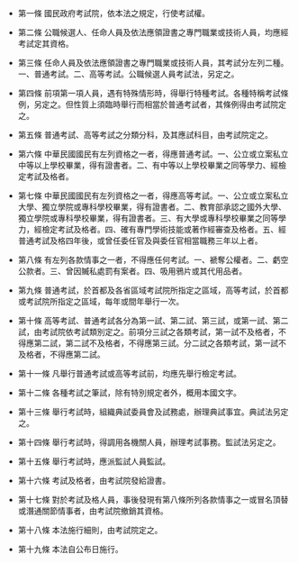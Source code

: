 * 第一條 國民政府考試院，依本法之規定，行使考試權。

* 第二條 公職候選人、任命人員及依法應領證書之專門職業或技術人員，均應經考試定其資格。

* 第三條 任命人員及依法應領證書之專門職業或技術人員，其考試分左列二種。一、普通考試。二、高等考試。公職候選人員考試法，另定之。

* 第四條 前項第一項人員，遇有特殊情形時，得舉行特種考試。各種特稱考試條例，另定之。但性質上須臨時舉行而相當於普通考試者，其條例得由考試院定之。

* 第五條 普通考試、高等考試之分類分科，及其應試科目，由考試院定之。

* 第六條 中華民國國民有左列資格之一者，得應普通考試。一、公立或立案私立中等以上學校畢業，得有證書者。二、有中等以上學校畢業之同等學力、經檢定考試及格者。

* 第七條 中華民國國民有左列資格之一者，得應高等考試。一、公立或立案私立大學、獨立學院或專科學校畢業，得有證書者。二、教育部承認之國外大學、獨立學院或專科學校畢業，得有證書者。三、有大學或專科學校畢業之同等學力，經檢定考試及格者。四、確有專門學術技能或著作經審查及格者。五、經普通考試及格四年後，或曾任委任官及與委任官相當職務三年以上者。

* 第八條 有左列各款情事之一者，不得應任何考試。一、褫奪公權者。二、虧空公款者。三、曾因贓私處罰有案者。四、吸用鴉片或其代用品者。

* 第九條 普通考試，於首都及各省區域考試院所指定之區域，高等考試，於首都或考試院所指定之區域，每年或間年舉行一次。

* 第十條 高等考試、普通考試各分為第一試、第二試、第三試，或第一試、第二試，由考試院依考試類別定之。前項分三試之各類考試，第一試不及格者，不得應第二試，第二試不及格者，不得應第三試。分二試之各類考試，第一試不及格者，不得應第二試。

* 第十一條 凡舉行普通考試或高等考試前，均應先舉行檢定考試。

* 第十二條 各種考試之筆試，除有特別規定者外，概用本國文字。

* 第十三條 舉行考試時，組織典試委員會及試務處，辦理典試事宜。典試法另定之。

* 第十四條 舉行考試時，得調用各機關人員，辦理考試事務。監試法另定之。

* 第十五條 舉行考試時，應派監試人員監試。

* 第十六條 考試及格者，由考試院發給證書。

* 第十七條 對於考試及格人員，事後發現有第八條所列各款情事之一或冒名頂替或潛通關節情事者，由考試院撤銷其資格。

* 第十八條 本法施行細則，由考試院定之。

* 第十九條 本法自公布日施行。

